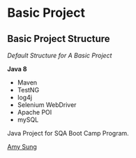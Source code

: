 # Basic Project
## Basic Project Structure

*Default Structure for A Basic Project*

**Java 8**

* Maven
* TestNG
* log4j
* Selenium WebDriver
* Apache POI
* mySQL

Java Project for SQA Boot Camp Program. 

[Amy Sung](http://github.com/amysungit)

